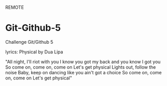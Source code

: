 REMOTE

# Git-Github-5
Challenge Git/Github 5

lyrics: Physical by Dua Lipa

"All night, I'll riot with you
I know you got my back and you know I got you
So come on, come on, come on
Let's get physical
Lights out, follow the noise
Baby, keep on dancing like you ain't got a choice
So come on, come on, come on
Let's get physical"
